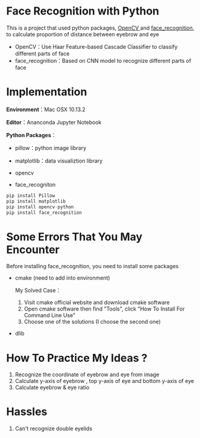 # Face Recognition with Python

This is a project that used python packages, <a href="https://github.com/opencv/opencv">OpenCV </a>and <a href="https://github.com/ageitgey/face_recognition">face_recognition</a>, to calculate proportion of distance between eyebrow and eye

* OpenCV：Use Haar Feature-based Cascade Classifier to classify different parts of face
* face_recognition：Based on CNN model to recognize different parts of face



# Implementation

**Environment**：Mac OSX 10.13.2

**Editor**：Ananconda Jupyter Notebook

**Python Packages**：

* pillow：python image library
* matplotlib：data visualiztion library

* opencv
* face_recogniton

~~~python
pip install Pillow
pip install matplotlib
pip install opencv-python
pip install face_recognition
~~~



# Some Errors That You May Encounter

Before installing face_recognition, you need to install some packages

* cmake (need to add into environment)

  My Solved Case：

  1. Visit cmake official website and download cmake software
  2. Open cmake software then find "Tools", click "How To Install For Command Line Use"
  3. Choose one of the solutions (I choose the second one)

* dlib



# How To Practice My Ideas ?

1. Recognize the coordinate of eyebrow and eye from image
2. Calculate y-axis of eyebrow , top y-axis of eye and bottom y-axis of eye
3. Calculate eyebrow & eye ratio



# Hassles

1. Can't recognize double eyelids